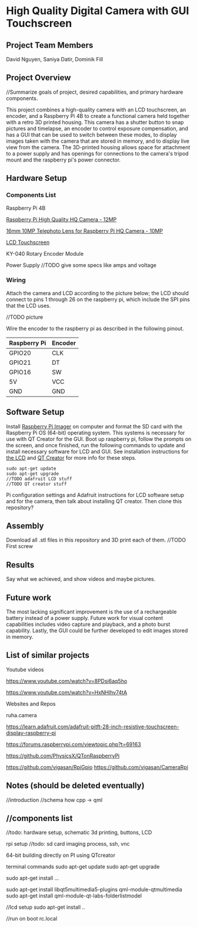 # High Quality Digital Camera with GUI Touchscreen

## Project Team Members

David Nguyen, Saniya Datir, Dominik Fill

## Project Overview

//Summarize goals of project, desired capabilities, and primary hardware components.

This project combines a high-quality camera with an LCD touchscreen, an encoder, and a Raspberry Pi 4B to create a functional camera held together with a retro 3D printed housing.  This camera has a shutter button to snap pictures and timelapse, an encoder to control exposure compensation, and has a GUI that can be used to switch between these modes, to display images taken with the camera that are stored in memory, and to display live view from the camera.  The 3D-printed housing allows space for attachment to a power supply and has openings for connections to the camera's tripod mount and the raspberry pi's power connector.

## Hardware Setup

### Components List

Raspberry Pi 4B

[Raspberry Pi High Quality HQ Camera - 12MP](https://www.adafruit.com/product/4561)

[16mm 10MP Telephoto Lens for Raspberry Pi HQ Camera - 10MP](https://www.adafruit.com/product/4562)

[LCD Touchscreen](https://www.adafruit.com/product/1601)

KY-040 Rotary Encoder Module

Power Supply //TODO give some specs like amps and voltage

### Wiring

Attach the camera and LCD according to the picture below; the LCD should connect to pins 1 through 26 on the raspberry pi, which include the SPI pins that the LCD uses.

//TODO picture

Wire the encoder to the raspberry pi as described in the following pinout.

|Raspberry Pi|Encoder|
|---|---|
|GPIO20|CLK|
|GPIO21|DT|
|GPIO16|SW|
|5V|VCC|
|GND|GND|

## Software Setup

Install [Raspberry Pi Imager](https://www.raspberrypi.com/software/) on computer and format the SD card with the Raspberry Pi OS (64-bit) operating system.  This systems is necessary for use with QT Creator for the GUI.  Boot up raspberry pi, follow the prompts on the screen, and once finished, run the following commands to update and install necessary software for LCD and GUI.  See installation instructions for [the LCD](https://learn.adafruit.com/adafruit-pitft-28-inch-resistive-touchscreen-display-raspberry-pi?view=all) and [QT Creator](https://forums.raspberrypi.com/viewtopic.php?t=69163) for more info for these steps.

```
sudo apt-get update
sudo apt-get upgrade
//TODO adafruit LCD stuff
//TODO QT creator stuff
```

Pi configuration settings and Adafruit instructions for LCD software setup and for the camera, then talk about installing QT creator.  Then clone this repository?

## Assembly

Download all .stl files in this repository and 3D print each of them.  //TODO
First screw 

## Results

Say what we achieved, and show videos and maybe pictures.

## Future work

The most lacking significant improvement is the use of a rechargeable battery instead of a power supply.  Future work for visual content capabilities includes video capture and playback, and a photo burst capability.  Lastly, the GUI could be further developed to edit images stored in memory.

## List of similar projects

Youtube videos

https://www.youtube.com/watch?v=8PDsi6aq5ho

https://www.youtube.com/watch?v=HxNHlhv74tA

Websites and Repos

ruha.camera

https://learn.adafruit.com/adafruit-pitft-28-inch-resistive-touchscreen-display-raspberry-pi

https://forums.raspberrypi.com/viewtopic.php?t=69163

https://github.com/PhysicsX/QTonRaspberryPi

https://github.com/vigasan/RpiGpio
https://github.com/vigasan/CameraRpi

## Notes (should be deleted eventually)

//introduction
//schema how cpp -> qml

//components list
---

//todo: hardware setup, schematic
3d printing, buttons, LCD

rpi setup
//todo: sd card imaging process, ssh, vnc

64-bit building directly on PI using QTcreator

terminal commands
sudo apt-get update
sudo apt-get upgrade

sudo apt-get install ...

sudo apt-get install libqt5multimedia5-plugins qml-module-qtmultimedia
sudo apt-get install qml-module-qt-labs-folderlistmodel

//lcd setup
sudo apt-get install <LCD>..

//run on boot rc.local

